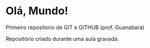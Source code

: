 # Olá, Mundo!
 Primeiro repositorio de GIT e GITHUB (prof. Guanabara)

Repositório criado durante uma aula gravada.
